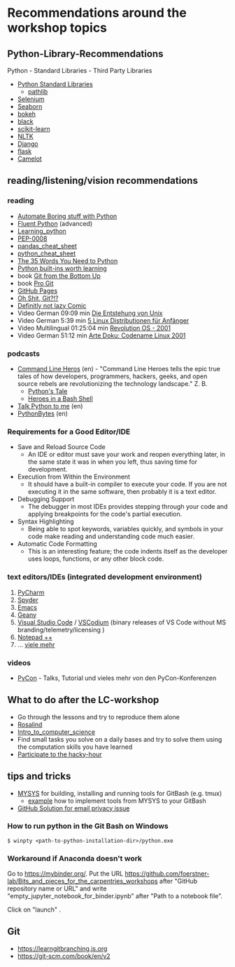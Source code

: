 # Recommendations around the workshop topics

## Python-Library-Recommendations
Python - Standard Libraries - Third Party Libraries
- [Python Standard Libraries](https://docs.python.org/3/library/)
  * [pathlib](https://docs.python.org/3/library/pathlib.html)
- [Selenium](https://pypi.org/project/selenium/)
- [Seaborn](https://seaborn.pydata.org/)
- [bokeh](https://docs.bokeh.org/en/latest/index.html)
- [black](https://pypi.org/project/black/)
- [scikit-learn](https://scikit-learn.org/stable/)
- [NLTK](https://www.nltk.org/)
- [Django](https://www.djangoproject.com/)
- [flask](https://www.fullstackpython.com/flask.html)
- [Camelot](https://camelot-py.readthedocs.io/en/master/)

## reading/listening/vision recommendations
### reading

- [Automate Boring stuff with Python](https://automatetheboringstuff.com/)
- [Fluent Python](https://www.oreilly.com/library/view/fluent-python/9781491946237/) (advanced)
- [Learning_python](oreilly.com/library/view/learning-python-5th/9781449355722/)
- [PEP-0008](https://www.python.org/dev/peps/pep-0008/)
- [pandas_cheat_sheet](https://github.com/pandas-dev/pandas/blob/master/doc/cheatsheet/Pandas_Cheat_Sheet.pdf)
- [python_cheat_sheet](https://github.com/ehmatthes/pcc/releases/download/v1.0.0/beginners_python_cheat_sheet_pcc_all.pdf)
- [The 35 Words You Need to Python](https://yawpitchroll.com/posts/the-35-words-you-need-to-python/)
- [Python built-ins worth learning](https://treyhunner.com/2019/05/python-builtins-worth-learning/)
- book [Git from the Bottom Up](https://jwiegley.github.io/git-from-the-bottom-up/)
- book [Pro Git](https://git-scm.com/book/en/v2)
- [GitHub Pages](https://pages.github.com/)
- [Oh Shit, Git?!?](https://ohshitgit.com/de)
- [Definitly not lazy Comic](https://www.commitstrip.com/en/2017/02/28/definitely-not-lazy/)
- Video German 09:09 min [Die Entstehung von Unix](https://www.youtube.com/watch?v=OdJFi8fTsxg)
- Video German 5:39 min [5 Linux Distributionen für Anfänger](https://www.youtube.com/watch?v=5UD3jZefBsk)
- Video Multilingual 01:25:04 min [Revolution OS - 2001](https://www.youtube.com/watch?v=Eluzi70O-P4)
- Video German 51:12 min [Arte Doku: Codename Linux 2001](https://www.youtube.com/watch?v=SzKEi5AHZf4)

### podcasts
- [Command Line Heros](https://www.redhat.com/en/command-line-heroes) (en) - "Command Line Heroes tells the epic true tales of how developers, programmers, hackers, geeks, and open source rebels are revolutionizing the technology landscape." Z. B.
  * [Python's Tale](https://www.redhat.com/en/command-line-heroes/season-3/pythons-tale)
  * [Heroes in a Bash Shell](https://www.redhat.com/en/command-line-heroes/season-3/heroes-in-a-bash-shell)
- [Talk Python to me](https://talkpython.fm/) (en)
- [PythonBytes](https://pythonbytes.fm/) (en)


### Requirements for a Good Editor/IDE
- Save and Reload Source Code 
    - An IDE or editor must save your work and reopen everything later, in the same state it was in when you left, thus saving time for development.
- Execution from Within the Environment
    - It should have a built-in compiler to execute your code. If you are not executing it in the same software, then probably it is a text editor. 
- Debugging Support
    - The debugger in most IDEs provides stepping through your code and applying breakpoints for the code's partial execution. 
- Syntax Highlighting
    - Being able to spot keywords, variables quickly, and symbols in your code make reading and understanding code much easier.
- Automatic Code Formatting
    - This is an interesting feature; the code indents itself as the developer uses loops, functions, or any other block code.

### text editors/IDEs (integrated development environment)
1) [PyCharm](https://www.jetbrains.com/pycharm/)
2) [Spyder](https://www.spyder-ide.org/)
3) [Emacs](https://www.gnu.org/software/emacs/)
4) [Geany](https://www.geany.org/)
5) [Visual Studio Code](https://code.visualstudio.com/) / [VSCodium](https://github.com/VSCodium/vscodium) (binary releases of VS Code without MS branding/telemetry/licensing )
6) [Notepad ++](https://notepad-plus-plus.org/)
7) ... [viele mehr](https://en.wikipedia.org/wiki/List_of_text_editors)

### videos
- [PyCon](https://www.youtube.com/results?search_query=pycon&search_type=) - Talks, Tutorial und vieles mehr von den PyCon-Konferenzen

## What to do after the LC-workshop
 - Go through the lessons and try to reproduce them alone
  - [Rosalind](http://rosalind.info/problems/locations/)
 - [Intro_to_computer_science](https://www.udacity.com/course/introduction-to-python--ud1110)
 - Find small tasks you solve on a daily bases and try to solve them using the computation skills you have learned
 - [Participate to the hacky-hour](https://hackyhour.github.io/Cologne/)
 
## tips and tricks
- [MYSYS](https://www.msys2.org/) for building, installing and running tools for GitBash (e.g. tmux)
    - [example](https://blog.pjsen.eu/?p=440) how to implement tools from MYSYS to your GitBash  
- [GitHub Solution for email privacy issue](https://help.github.com/en/github/setting-up-and-managing-your-github-user-account/setting-your-commit-email-address)

### How to run python in the Git Bash on Windows
```
$ winpty <path-to-python-installation-dir>/python.exe
```

### Workaround if Anaconda doesn't work
Go to https://mybinder.org/. Put the URL
https://github.com/foerstner-lab/Bits_and_pieces_for_the_carpentries_workshops
after "GitHub repository name or URL" and write
"empty_jupyter_notebook_for_binder.ipynb" after "Path to a notebook
file".

Click on "launch" .

## Git

- https://learngitbranching.js.org
- https://git-scm.com/book/en/v2
